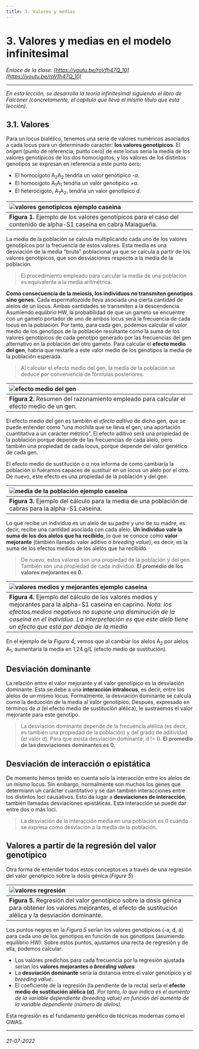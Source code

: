 ```yaml
---
title: 3. Valores y medias
---
```


# 3. Valores y medias en el modelo infinitesimal

*Enlace de la clase: [https://youtu.be/roVfh47Q_10](https://youtu.be/roVfh47Q_10)*

---

*En esta lección, se desarrolla la teoría infinitesimal siguiendo el libro de Falconer (concretamente, el capítulo que lleva el mismo título que esta lección).*

## 3.1. Valores

Para un locus bialélico, tenemos una serie de valores numéricos asociados a cada locus para un determinado caracter: **los valores genotípicos**. El *origen* (punto de referencia, punto cero) de este locus sería la media de los valores genotípicos de los dos homocigotos, y los valores de los distintos genotipos se expresan en referencia a este punto cero:

- El homocigoto A<sub>2</sub>A<sub>2</sub> tendría un valor genotípico *-a*. 
- El homocigoto A<sub>1</sub>A<sub>1</sub> tendŕia un valor genotípico *+a*.
- El heterocigoto, A<sub>1</sub>A<sub>2</sub>, tendŕia un valor genotípico *d*.

| ![valores genotipicos ejemplo caseina](img/clase3_valores_genotipicos_ejemplos.png) |
| :-- |
| **Figura 1.** Ejemplo de los valores genotípicos para el caso del contenido de alpha-S1 caseína en cabra Malagueña. | 

La media de la población se calcula multiplicando cada uno de los valores genotípicos por la frecuencia de estos valores. Esta media es una desviación de la media "bruta" poblacional ya que se calcula a partir de los valores genotípicos, que son desviaciones respecto a la media de la población. 

> El procedimiento empleado para calcular la media de una población es equivalente a la media aritmétrica.

**Como consecuencia de la meiosis, los individuos no transmiten genotipos sino genes.** Cada espermatozoide lleva asociada una cierta cantidad de alelos de un locus. Ambas cantidades se transmiten a la descendencia. Asumiendo equlibrio HW, la probabilidad de que un gameto se encuentre con un gameto portador de uno de ambos locus será la frecuencia de cada locus en la población. Por tanto, para cada gen, podemos calcular el valor medio de los genotipos de la población resultante como la suma de los valores genotípicos de cada genotipo generado por las frecuencias del gen alternativo en la población del otro gameto. Para calcular el **efecto medio del gen**, habría que restarle a este valor medio de los genotipos la media de la población esperada. 

> Al calcular el efecto medio del gen, la media de la población se deduce por conveniencia de fórmulas posteriores.

| ![efecto medio del gen](img/clase3_efecto_medio_gen.png) |
| :-- |
| **Figura 2.** Resumen del razonamiento empleado para calcular el efecto medio de un gen. | 

El efecto medio del gen es también el *efecto aditivo* de dicho gen, que se puede entender como "una mochila que se lleva el gen, una aportación cuantitativa a un carácter métrico". El efecto aditivo será una propiedad de la población porque depende de las frecuencias de cada alelo, pero también una propiedad de cada locus, porque depende del valor genético de cada gen. 

El efecto medio de sustitución o $\alpha$ nos informa de como cambiaría la población si fuéramos capaces de sustituir en un locus un alelo por el otro. De nuevo, este efecto es una propiedad de la población y del gen. 

| ![media de la población ejemplo caseina](img/clase3_media_poblacion_ejemplos.png) |
| :-- |
| **Figura 3.** Ejemplo del cálculo para la media de una población de cabras para la alpha-S1 caseína. | 

Lo que recibe un individuo es un alelo de su padre y uno de su madre, es decir, recibe una cantidad asociada con cada alelo. **Un individuo vale la suma de los dos alelos que ha recibido**, lo que se conoce como **valor mejorante** (también llamado valor aditivo o *breeding value*), es decir, es la suma de los efectos medios de los alelos que ha recibido. 

> De nuevo, estos valores son una propiedad de la población y del gen. También son una propiedad de cada individuo. **El promedio de los valores mejorantes es 0.**

| ![valores medios y mejorantes ejemplo caseina](img/clase3_efectos%20medios-valores_mejorantes_ejemplos.png) |
| :-- |
| **Figura 4.** Ejemplo del cálculo de los valores medios y mejorantes para la alpha-S1 caseina en caprino. *Nota: los efectos medios negativos no supone una disminución de la caseína en el individuo. La interpretación es que este alelo tiene un efecto que está por debajo de la media* | 

En el ejemplo de la *Figura 4*, vemos que al cambiar los alelos A<sub>2</sub> por alelos A<sub>1</sub>, aumentaría la media en 1,24 g/L (efecto medio de sustitución). 


## Desviación dominante

La relación entre el valor mejorante y el valor genotípico es la desviación dominante. Esta se debe a una **interacción intralocus**, es decir, entre los alelos de un mismo locus. Formalmente, la desviación dominante se calcula como la deducción de la media al valor genotípico. Después, expresado en términos de $\alpha$ (el efecto medio de sustitución alélica), le sustraemos el valor mejorante para este genotipo. 

> La desviación dominante depende de la frecuencia alélica (es decir, es también una propiedad de la población) y del grado de aditividad (el valor *d*). Para que exista desviación dominante, d != 0. **El promedio de las desviaciones dominantes es 0.**


## Desviación de interacción o epistática

De momento hemos tenido en cuenta solo la interacción entre los alelos de un mismo locus. Sin embargo, normalmente son muchos los genes que determiann un carácter cuantitativo y se dan también interacciones entre los distintos loci causativos. Esto da lugar a **desviaciones de interacción**, también llamadas desviaciones epistáticas. Esta interacción se puede dar entre dos o más loci. 

> La desviación de la interacción media en una población es 0 cuando se expresa como desviación a la media de la población. 


## Valores a partir de la regresión del valor genotípico

Otra forma de entender todos estos conceptos es a través de una regresión del valor genotípico sobre la dosis génica (*Figure 5*)

| ![valores regresión](img/clase3_valores_regresion.png) |
| :-- |
| **Figura 5.** Regresión del valor genotípico sobre la dosis génica para obtener los valores mejorantes, el efecto de sustitución alélica y la desviación dominante. | 

Los puntos negros en la *Figura 5* serían los valores genotípicos (-a, d, a) para cada uno de los genotipos en función de sus genotipos (asumiendo equilibrio HW). Sobre estos puntos, ajustamos una recta de regresión y de ella, podemos calcular:

- Los valores predichos para cada frecuencia por la regresión ajustada serían los **valores mejorantes o _breeding values_**
- La **desviación dominante** sería la distancia entre el valor genotípico y el *breeding value*.
- El coeficiente de la regresión (la pendiente de la recta) sería el **efecto medio de sustitución alélica ($\alpha$)**. *Por tanto, lo que indica es el aumento de la variable dependiente (breeding value) en función del aumento de la variable dependiente (número de alelos).*

Esta regresión es el fundamento genético de técnicas modernas como el GWAS. 

---

###### 21-07-2022